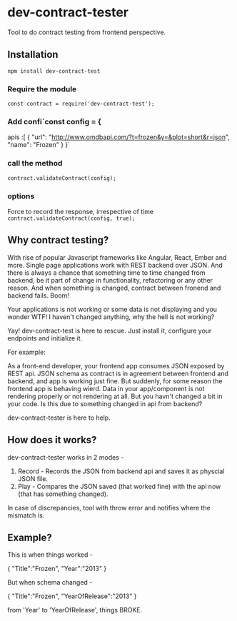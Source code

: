 # dev-contract-tester

Tool to do contract testing from frontend perspective. 

## Installation

`npm install dev-contract-test`

### Require the module

`const contract = require('dev-contract-test');`

### Add confi`const config = {
 apis :[
      {
        "url": "http://www.omdbapi.com/?t=frozen&y=&plot=short&r=json",        
        "name": "Frozen"
      }
}`

### call the method 

`contract.validateContract(config);`

### options

Force to record the response, irrespective of time
`contract.validateContract(config, true);`

## Why contract testing?
With rise of popular Javascript frameworks like Angular, React, Ember and more. Single page applications work with REST backend over JSON. And there is always a chance that something time to time changed from backend, be it part of change in functionality, refactoring or any other reason. And when something is changed, contract between fronend and backend fails. Boom!

Your applications is not working or some data is not displaying and you wonder WTF! I haven't changed anything, why the hell is not working?

Yay! dev-contract-test is here to rescue. Just install it, configure your endpoints and initialize it. 
 
For example: 

As a front-end developer, your frontend app consumes JSON exposed by REST api. JSON schema as contract is in agreement between frontend and backend, and app is working just fine.
But suddenly, for some reason the frontend app is behaving wierd. Data in your app/component is not rendering properly or not rendering at all. But you havn't changed a bit in your code.
Is this due to something changed in api from backend?

dev-contract-tester is here to help.

## How does it works?

dev-contract-tester works in 2 modes - 

1. Record - Records the JSON from backend api and saves it as physcial JSON file.
2. Play - Compares the JSON saved (that worked fine) with the api now (that has something changed).

In case of discrepancies, tool with throw error and notifies where the mismatch is.

## Example?

This is when things worked - 

{
  "Title":"Frozen",
  "Year":"2013"
}

But when schema changed -

{
  "Title":"Frozen",
  "YearOfRelease":"2013"
}

from 'Year' to 'YearOfRelease', things BROKE.




